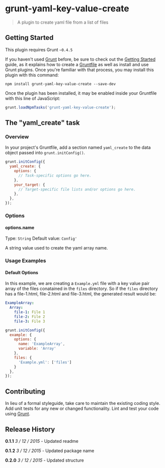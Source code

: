 # grunt-yaml-key-value-create

> A plugin to create yaml file from a list of files

## Getting Started
This plugin requires Grunt `~0.4.5`

If you haven't used [Grunt](http://gruntjs.com/) before, be sure to check out the [Getting Started](http://gruntjs.com/getting-started) guide, as it explains how to create a [Gruntfile](http://gruntjs.com/sample-gruntfile) as well as install and use Grunt plugins. Once you're familiar with that process, you may install this plugin with this command:

```shell
npm install grunt-yaml-key-value-create --save-dev
```

Once the plugin has been installed, it may be enabled inside your Gruntfile with this line of JavaScript:

```js
grunt.loadNpmTasks('grunt-yaml-key-value-create');
```

## The "yaml_create" task

### Overview
In your project's Gruntfile, add a section named `yaml_create` to the data object passed into `grunt.initConfig()`.

```js
grunt.initConfig({
  yaml_create: {
    options: {
      // Task-specific options go here.
    },
    your_target: {
      // Target-specific file lists and/or options go here.
    },
  },
});
```

### Options

#### options.name
Type: `String`
Default value: `Config'`

A string value used to create the yaml array name.

### Usage Examples

#### Default Options
In this example, we are creating a `Example.yml` file with a key value pair array of the files conatained in the `files` directory. So if the `files` directory has a file-1.html, file-2.html and file-3.html, the generated result would be:

```yml
ExampleArray:
  Array:
    file-1: File 1
    file-2: File 2
    file-3: File 3
```

```js
grunt.initConfig({
  example: {
    options: {
      name: 'ExampleArray',
      variable: 'Array'
    },
    files: {
      'Example.yml': ['files']
    }
  },
});
```

## Contributing
In lieu of a formal styleguide, take care to maintain the existing coding style. Add unit tests for any new or changed functionality. Lint and test your code using [Grunt](http://gruntjs.com/).

## Release History

**0.1.1** *3 / 12 / 2015*  - Updated readme

**0.1.2** *3 / 12 / 2015*  - Updated package name

**0.2.0** *3 / 12 / 2015*  - Updated structure
